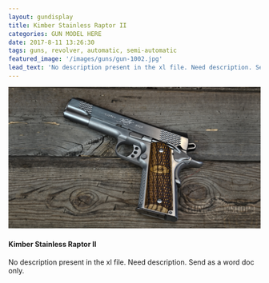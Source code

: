 ```yaml
---
layout: gundisplay
title: Kimber Stainless Raptor II
categories: GUN MODEL HERE
date: 2017-8-11 13:26:30
tags: guns, revolver, automatic, semi-automatic
featured_image: '/images/guns/gun-1002.jpg'
lead_text: 'No description present in the xl file. Need description. Send as a word doc only.'
---
```


<div>
<img src="/images/guns/gun-1002.jpg" alt="Kimber" />
</div>

#### Kimber Stainless Raptor II
No description present in the xl file. Need description. Send as a word doc only.



